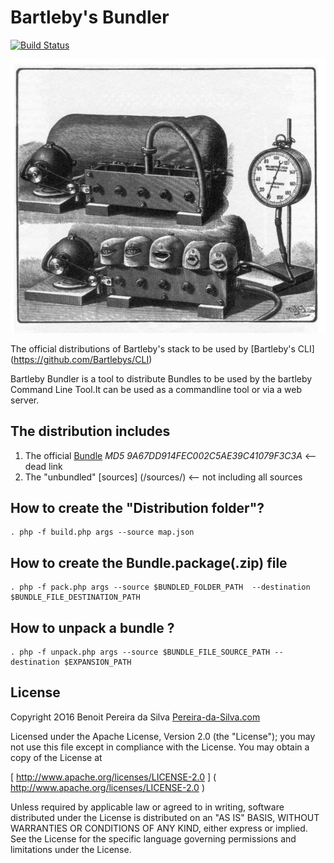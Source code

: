 # Bartleby's Bundler

[![Build Status](https://travis-ci.org/Bartlebys/Bundler.svg?branch=master)](https://travis-ci.org/Bartlebys/Bundler)

![Bartleby's](images/bartlebys.jpg)

The official distributions of Bartleby's stack to be used by [Bartleby's CLI] (https://github.com/Bartlebys/CLI)

Bartleby Bundler is a tool to distribute Bundles to be used by the bartleby Command Line Tool.It can be used as a commandline tool or via a web server.

## The distribution includes 

1. The official [Bundle](bundle.package)  *MD5 9A67DD914FEC002C5AE39C41079F3C3A* <-- dead link
2. The "unbundled" [sources] (/sources/) <-- not including all sources

## How to create the "Distribution folder"?

```
. php -f build.php args --source map.json
```

## How to create the Bundle.package(.zip) file 

```
. php -f pack.php args --source $BUNDLED_FOLDER_PATH  --destination $BUNDLE_FILE_DESTINATION_PATH
```

## How to unpack a bundle ?

```
. php -f unpack.php args --source $BUNDLE_FILE_SOURCE_PATH --destination $EXPANSION_PATH
```



## License 

Copyright 2O16 Benoit Pereira da Silva [Pereira-da-Silva.com](https://pereira-da-silva.com)

Licensed under the Apache License, Version 2.0 (the "License");
you may not use this file except in compliance with the License.
You may obtain a copy of the License at

[ http://www.apache.org/licenses/LICENSE-2.0 ] ( http://www.apache.org/licenses/LICENSE-2.0 )

Unless required by applicable law or agreed to in writing, software distributed under the License is distributed on an "AS IS" BASIS, WITHOUT WARRANTIES OR CONDITIONS OF ANY KIND, either express or implied. See the License for the specific language governing permissions and limitations under the License.
